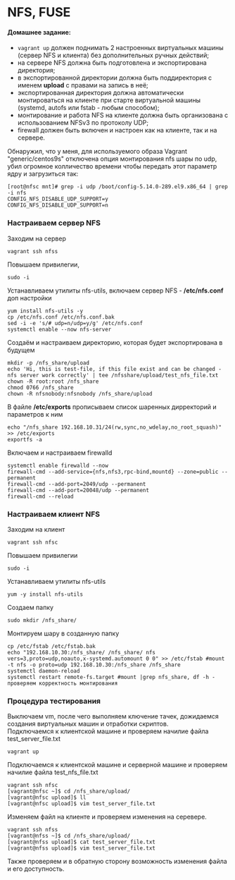 # NFS, FUSE

#### Домашнее задание:
- `vagrant up` должен поднимать 2 настроенных виртуальных машины (сервер NFS и клиента) без дополнительных ручных действий; 
- на сервере NFS должна быть подготовлена и экспортирована директория; 
- в экспортированной директории должна быть поддиректория с именем __upload__ с правами на запись в неё; 
- экспортированная директория должна автоматически монтироваться на клиенте при старте виртуальной машины (systemd, autofs или fstab -  любым способом); 
- монтирование и работа NFS на клиенте должна быть организована с использованием NFSv3 по протоколу UDP; 
- firewall должен быть включен и настроен как на клиенте, так и на сервере. 


Обнаружил, что у меня, для используемого образа Vagrant "generic/centos9s" отключена опция монтирования nfs шары по udp, убил огромное колличество времени чтобы передать этот параметр ядру и загрузиться так:
```shell
[root@nfsc mnt]# grep -i udp /boot/config-5.14.0-289.el9.x86_64 | grep -i nfs
CONFIG_NFS_DISABLE_UDP_SUPPORT=y
CONFIG_NFS_DISABLE_UDP_SUPPORT=n
```
### Настраиваем сервер NFS
Заходим на сервер 
```shell
vagrant ssh nfss
```
Повышаем привилегии, 
```shell
sudo -i 
```
Устанавливаем утилиты nfs-utils, включаем сервер NFS - __/etc/nfs.conf__ доп настройки
```shell
yum install nfs-utils -y
cp /etc/nfs.conf /etc/nfs.conf.bak
sed -i -e 's/# udp=n/udp=y/g' /etc/nfs.conf
systemctl enable --now nfs-server
``` 

Создаём и настраиваем директорию, которая будет экспортирована в будущем 
```shell 
mkdir -p /nfs_share/upload
echo 'Hi, this is test-file, if this file exist and can be changed - nfs server work correctly' | tee /nfsshare/upload/test_nfs_file.txt
chown -R root:root /nfs_share
chmod 0766 /nfs_share
chown -R nfsnobody:nfsnobody /nfs_share/upload
```
В файле __/etc/exports__ прописываем список шаренных дирректорий и параметров к ним
```shell
echo "/nfs_share 192.168.10.31/24(rw,sync,no_wdelay,no_root_squash)" >> /etc/exports
exportfs -a
```
Включаем и настраиваем firewalld
```shell 
systemctl enable firewalld --now 
firewall-cmd --add-service={nfs,nfs3,rpc-bind,mountd} --zone=public --permanent
firewall-cmd --add-port=2049/udp --permanent
firewall-cmd --add-port=20048/udp --permanent
firewall-cmd --reload
``` 

### Настраиваем клиент NFS
Заходим на клиент 
```shell
vagrant ssh nfsс
```
Повышаем привилегии
```shell
sudo -i 
```
Устанавливаем утилиты nfs-utils
```shell
yum -y install nfs-utils
```
Создаем папку
```shell
sudo mkdir /nfs_share/
```
Монтируем шару в созданную папку
```shell
cp /etc/fstab /etc/fstab.bak
echo "192.168.10.30:/nfs_share/ /nfs_share/ nfs vers=3,proto=udp,noauto,x-systemd.automount 0 0" >> /etc/fstab #mount -t nfs -o proto=udp 192.168.10.30:/nfs_share /nfs_share
systemctl daemon-reload
systemctl restart remote-fs.target #mount |grep nfs_share, df -h - проверяем корректность монтирования
```

### Процедура тестирования
Выключаем vm, после чего выполняем ключение тачек, дожидаемся создания виртуальных машин и отработки скриптов.  
Подключаемся к клиентской машине и проверяем начилие файла test_server_file.txt
```shell
vagrant up
```
Подключаемся к клиентской машине и серверной машине и проверяем начилие файла test_nfs_file.txt

```shell
vagrant ssh nfsc
[vagrant@nfsc ~]$ cd /nfs_share/upload/
[vagrant@nfsc upload]$ ll
[vagrant@nfsc upload]$ vim test_server_file.txt
```

Изменяем файл на клиенте и проверяем изменения на серевере.
```shell
vagrant ssh nfss
[vagrant@nfss ~]$ cd /nfs_share/upload/
[vagrant@nfss upload]$ cat test_server_file.txt
[vagrant@nfss upload]$ vim test_server_file.txt
```
Также проверяем и в обратную сторону возможность изменения файла и его доступность.
